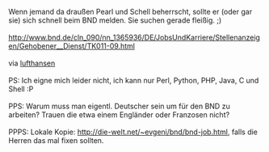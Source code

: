 <html><body><p>Wenn jemand da draußen Pearl und Schell beherrscht, sollte er (oder gar sie) sich schnell beim BND melden. Sie suchen gerade fleißig. ;)<br>
<br>
<a href="http://www.bnd.de/cln_090/nn_1365936/DE/JobsUndKarriere/Stellenanzeigen/Gehobener__Dienst/TK011-09.html">http://www.bnd.de/cln_090/nn_1365936/DE/JobsUndKarriere/Stellenanzeigen/Gehobener__Dienst/TK011-09.html</a><br>
<br>
via <a href="http://blog.lufthansen.net/2009/06/01/bnd-jobgesuche-schell-scripter-d/">lufthansen</a><br>
<br>
PS: Ich eigne mich leider nicht, ich kann nur Perl, Python, PHP, Java, C und Shell :P<br>
<br>
PPS: Warum muss man eigentl. Deutscher sein um für den BND zu arbeiten? Trauen die etwa einem Engländer oder Franzosen nicht?<br>
<br>
PPPS: Lokale Kopie: <a href="http://die-welt.net/~evgeni/bnd/bnd-job.html">http://die-welt.net/~evgeni/bnd/bnd-job.html</a>, falls die Herren das mal fixen sollten.</p></body></html>